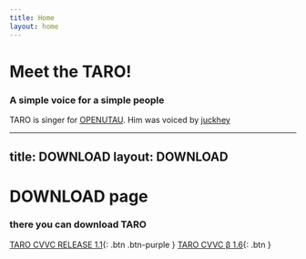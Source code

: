 ```yaml
---
title: Home
layout: home
---
```


# Meet the TARO!
### A simple voice for a simple people

TARO is singer for [OPENUTAU]. Him was voiced by [juckhey]

---
title: DOWNLOAD
layout: DOWNLOAD
---

# DOWNLOAD page
### there you can download TARO

[TARO CVVC RELEASE 1.1](https://drive.google.com/file/d/1PGZuH11OgR-TXINIiSKT6QaEsFGpMA9Z/view?usp=drive_link){: .btn .btn-purple }
[TARO CVVC β 1.6](https://just-the-docs.com){: .btn }

[OPENUTAU]: https://www.openutau.com
[juckhey]: https://www.youtube.com/@juckheyOfficial
[README]: https://github.com/just-the-docs/just-the-docs-template/blob/main/README.md
[Jekyll]: https://jekyllrb.com
[GitHub Pages / Actions workflow]: https://github.blog/changelog/2022-07-27-github-pages-custom-github-actions-workflows-beta/
[use this template]: https://github.com/just-the-docs/just-the-docs-template/generate
